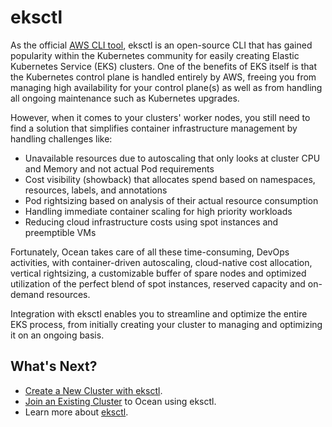 # eksctl

As the official [AWS CLI tool](https://aws.amazon.com/blogs/opensource/eksctl-eks-cli/), eksctl is an open-source CLI that has gained popularity within the Kubernetes community for easily creating Elastic Kubernetes Service (EKS) clusters. One of the benefits of EKS itself is that the Kubernetes control plane is handled entirely by AWS, freeing you from managing high availability for your control plane(s) as well as from handling all ongoing maintenance such as Kubernetes upgrades.

However, when it comes to your clusters' worker nodes, you still need to find a solution that simplifies container infrastructure management by handling challenges like:

- Unavailable resources due to autoscaling that only looks at cluster CPU and Memory and not actual Pod requirements
- Cost visibility (showback) that allocates spend based on namespaces, resources, labels, and annotations
- Pod rightsizing based on analysis of their actual resource consumption
- Handling immediate container scaling for high priority workloads
- Reducing cloud infrastructure costs using spot instances and preemptible VMs

Fortunately, Ocean takes care of all these time-consuming, DevOps activities, with container-driven autoscaling, cloud-native cost allocation, vertical rightsizing, a customizable buffer of spare nodes and optimized utilization of the perfect blend of spot instances, reserved capacity and on-demand resources.

Integration with eksctl enables you to streamline and optimize the entire EKS process, from initially creating your cluster to managing and optimizing it on an ongoing basis.

## What's Next?

- [Create a New Cluster with eksctl](ocean/tools-and-integrations/eksctl/create-a-new-cluster-with-eksctl).
- [Join an Existing Cluster](ocean/tools-and-integrations/eksctl/join-an-existing-cluster) to Ocean using eksctl.
- Learn more about [eksctl](https://github.com/spotinst/weaveworks-eksctl).
